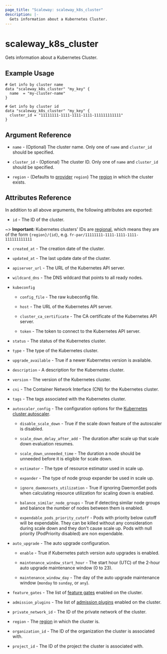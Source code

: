 ```yaml
---
page_title: "Scaleway: scaleway_k8s_cluster"
description: |-
  Gets information about a Kubernetes Cluster.
---
```


# scaleway_k8s_cluster

Gets information about a Kubernetes Cluster.

## Example Usage

```hcl
# Get info by cluster name
data "scaleway_k8s_cluster" "my_key" {
  name  = "my-cluster-name"
}

# Get info by cluster id
data "scaleway_k8s_cluster" "my_key" {
  cluster_id = "11111111-1111-1111-1111-111111111111"
}
```

## Argument Reference

- `name` - (Optional) The cluster name. Only one of `name` and `cluster_id` should be specified.

- `cluster_id` - (Optional) The cluster ID. Only one of `name` and `cluster_id` should be specified.

- `region` - (Defaults to [provider](../index.md#region) `region`) The [region](../guides/regions_and_zones.md#regions) in which the cluster exists.

## Attributes Reference

In addition to all above arguments, the following attributes are exported:

- `id` - The ID of the cluster.

~> **Important:** Kubernetes clusters' IDs are [regional](../guides/regions_and_zones.md#resource-ids), which means they are of the form `{region}/{id}`, e.g. `fr-par/11111111-1111-1111-1111-111111111111`

- `created_at` - The creation date of the cluster.

- `updated_at` - The last update date of the cluster.

- `apiserver_url` - The URL of the Kubernetes API server.

- `wildcard_dns` - The DNS wildcard that points to all ready nodes.

- `kubeconfig`

    - `config_file` - The raw kubeconfig file.

    - `host` - The URL of the Kubernetes API server.

    - `cluster_ca_certificate` - The CA certificate of the Kubernetes API server.

    - `token` - The token to connect to the Kubernetes API server.

- `status` - The status of the Kubernetes cluster.

- `type` - The type of the Kubernetes cluster.

- `upgrade_available` - True if a newer Kubernetes version is available.

- `description` - A description for the Kubernetes cluster.

- `version` - The version of the Kubernetes cluster.

- `cni` - The Container Network Interface (CNI) for the Kubernetes cluster.

- `tags` - The tags associated with the Kubernetes cluster.

- `autoscaler_config` - The configuration options for the [Kubernetes cluster autoscaler](https://github.com/kubernetes/autoscaler/tree/master/cluster-autoscaler).

    - `disable_scale_down` - True if the scale down feature of the autoscaler is disabled.

    - `scale_down_delay_after_add` - The duration after scale up that scale down evaluation resumes.

    - `scale_down_unneeded_time` - The duration a node should be unneeded before it is eligible for scale down.

    - `estimator` - The type of resource estimator used in scale up.

    - `expander` - The type of node group expander be used in scale up.

    - `ignore_daemonsets_utilization` - True if ignoring DaemonSet pods when calculating resource utilization for scaling down is enabled.

    - `balance_similar_node_groups` - True if detecting similar node groups and balance the number of nodes between them is enabled.

    - `expendable_pods_priority_cutoff` - Pods with priority below cutoff will be expendable. They can be killed without any consideration during scale down and they don't cause scale up. Pods with null priority (PodPriority disabled) are non expendable.

- `auto_upgrade` - The auto upgrade configuration.

    - `enable` - True if Kubernetes patch version auto upgrades is enabled.

    - `maintenance_window_start_hour` - The start hour (UTC) of the 2-hour auto upgrade maintenance window (0 to 23).

    - `maintenance_window_day` - The day of the auto upgrade maintenance window (`monday` to `sunday`, or `any`).

- `feature_gates` - The list of [feature gates](https://kubernetes.io/docs/reference/command-line-tools-reference/feature-gates/) enabled on the cluster.

- `admission_plugins` - The list of [admission plugins](https://kubernetes.io/docs/reference/access-authn-authz/admission-controllers/) enabled on the cluster.

- `private_network_id` - The ID of the private network of the cluster.

- `region` - The [region](../guides/regions_and_zones.md#regions) in which the cluster is.

- `organization_id` - The ID of the organization the cluster is associated with.

- `project_id` - The ID of the project the cluster is associated with.

